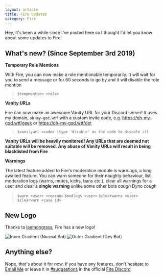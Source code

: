 ```yaml
---
layout: article
title: Fire Updates
category: Fire
---
```


Hey, it's been a while since I've posted here so I thought I'd let you know about some updates to Fire! 

## What's new? (Since September 3rd 2019) 

**Temporary Role Mentions**

With Fire, you can now make a role mentionable temporarily. It will wait for you to send a message or for 60 seconds to go by and it will disable the role mention

> `$tempmention <role>`

**Vanity URLs**

Fire can now make an awesome Vanity URL for your Discord server! It uses my domain, `oh-my-god.wtf` with a custom invite code, e.g. 
https://oh-my-god.wtf/geek or https://oh-my-god.wtf/dot

> `$vanityurl <code> (type 'disable' as the code to disable it)`

__Vanity URLs will be heavily monitored! Any URLs that are deemed not suitable will be removed. Any abuse of Vanity URLs will result in being blacklisted from Fire__

**Warnings**

The latest feature added to Fire's moderation module is warnings, a long awaited feature. You can warn someone for their naughty behaviour, list moderation logs (warns, mutes, kicks, bans etc.), clear all warnings for a user and clear a **single warning** unlike some other bots *cough* Dyno *cough*

> `$warn <user> <reason>`
> `$modlogs <user>`
> `$clearwarns <user>`
> `$clearwarn <case id>`

## New Logo 

Thanks to [laemongrass](https://github.com/laemongrass), Fire has a new logo!

![Inner Gradient (Normal Bot)](https://cdn.discordapp.com/avatars/444871677176709141/4bafec4cf070f01ddf4a5428947813e6.webp?size=256)
![Outer Gradient (Dev Bot)](https://cdn.discordapp.com/avatars/627625765227462656/3ef2cef7e86fd17e2c9a21fd7776e5ea.webp?size=256)

## Anything else? 

Nope, that's about it for now. If you have any features, don't hesitate to [Email Me](mailto:geek@gaminggeek.dev) or leave it in [#suggestions](https://discordapp.com/channels/564052798044504084/564069043431014403/) in the official [Fire Discord](https://gaminggeek.dev/discord)

